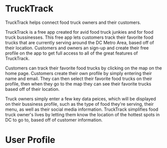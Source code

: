 # TruckTrack

TruckTrack helps connect food truck owners and their customers.

TruckTrack is a free app created for avid food truck junkies and for food truck bussinesses. This free app lets customers track their favorite food trucks that are currently serving around the DC Metro Area, based off of their location. Customers and owners an sign-up and create their free profile on the app to get full access to all of the great features of TruckTrack.

Customers can track their favorite food trucks by clicking on the map on the home page. Customers create their own profile by simply entering their name and email. They can then select their favorite food trucks on their profile, then when they go to the map they can see their favorite trucks based off of their location.

Truck owners simply enter a few key data peices, which will be displayed on their bussiness profile, such as the type of food they're serving, their menu, as well as their social media information. TruckTrack simplifies food truck owner's lives by letting them know the location of the hottest spots in DC to go to, based off of customer information.

# User Profile

